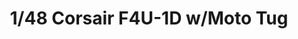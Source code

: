 ---
layout: product
title: "1/48 Corsair F4U-1D w/Moto Tug "
price: "5000" 
desc: "Maketa"
img_path: "/assets/img/TAM61085.webp"
brand: "Tamiya"
available: false
special_offer: false
new: false
soon: false
cat: "010000"
subcat: "010300"
subsubcat: "0N/A"
sifra: "TAM61085"
popular: false
spec: false
---